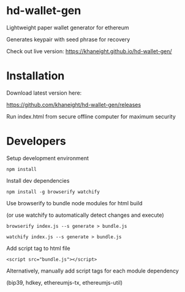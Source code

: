 # hd-wallet-gen
Lightweight paper wallet generator for ethereum

Generates keypair with seed phrase for recovery

Check out live version: https://khaneight.github.io/hd-wallet-gen/

# Installation 
Download latest version here:

https://github.com/khaneight/hd-wallet-gen/releases

Run index.html from secure offline computer for maximum security

# Developers
Setup development environment

`npm install`

Install dev dependencies

`npm install -g browserify watchify`

Use browserify to bundle node modules for html build 

(or use watchify to automatically detect changes and execute)

`browserify index.js --s generate > bundle.js` 

`watchify index.js --s generate > bundle.js`

Add script tag to html file

`<script src="bundle.js"></script>`

Alternatively, manually add script tags for each module dependency 

(bip39, hdkey, ethereumjs-tx, ethereumjs-util)
